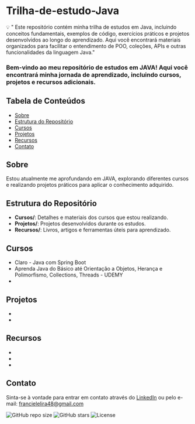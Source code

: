 # Trilha-de-estudo-Java

💡 " Este repositório contém minha trilha de estudos em Java, incluindo conceitos fundamentais, exemplos de código, exercícios práticos e projetos desenvolvidos ao longo do aprendizado. 
Aqui você encontrará materiais organizados para facilitar o entendimento de POO, coleções, APIs e outras funcionalidades da linguagem Java." 

### Bem-vindo ao meu repositório de estudos em JAVA! Aqui você encontrará minha jornada de aprendizado, incluindo cursos, projetos e recursos adicionais.

## Tabela de Conteúdos
- [Sobre](#sobre)
- [Estrutura do Repositório](#estrutura-do-repositório)
- [Cursos](#cursos)
- [Projetos](#projetos)
- [Recursos](#recursos)
- [Contato](#contato)

## Sobre
Estou atualmente me aprofundando em JAVA, explorando diferentes cursos e realizando projetos práticos para aplicar o conhecimento adquirido.

## Estrutura do Repositório
- **Cursos/**: Detalhes e materiais dos cursos que estou realizando.
- **Projetos/**: Projetos desenvolvidos durante os estudos.
- **Recursos/**: Livros, artigos e ferramentas úteis para aprendizado.

## Cursos
- Claro - Java com Spring Boot
- Aprenda Java do Básico até Orientação a Objetos, Herança e Polimorfismo, Collections, Threads - UDEMY
-

## Projetos
- 
- 

## Recursos
- 
- 
- 


## Contato
Sinta-se à vontade para entrar em contato através do [LinkedIn](www.linkedin.com/in/franciele-lira) ou pelo e-mail: francielelira48@gmail.com



![GitHub repo size](https://img.shields.io/github/repo-size/franciele-lira/Trilha-de-Estudos-em-Intelig-ncia-Artificial)
![GitHub stars](https://img.shields.io/github/stars/franciele-lira/Trilha-de-Estudos-em-Intelig-ncia-Artificial)
![License](https://img.shields.io/github/license/franciele-lira/Trilha-de-Estudos-em-Intelig-ncia-Artificial)
